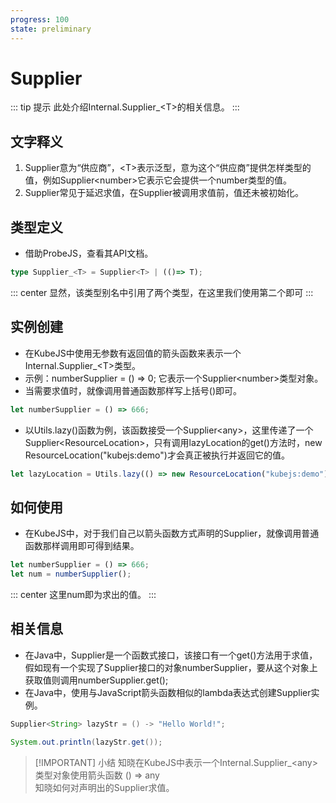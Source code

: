 ```yaml
---
progress: 100
state: preliminary
---
```


# Supplier

::: tip 提示
此处介绍Internal.Supplier_\<T\>的相关信息。
:::

## 文字释义

1. Supplier意为“供应商”，\<T\>表示泛型，意为这个“供应商”提供怎样类型的值，例如Supplier\<number\>它表示它会提供一个number类型的值。
2. Supplier常见于延迟求值，在Supplier被调用求值前，值还未被初始化。

## 类型定义

- 借助ProbeJS，查看其API文档。

```ts
type Supplier_<T> = Supplier<T> | (()=> T);
```

::: center
显然，该类型别名中引用了两个类型，在这里我们使用第二个即可
:::

## 实例创建

- 在KubeJS中使用无参数有返回值的箭头函数来表示一个Internal.Supplier_\<T\>类型。
- 示例：numberSupplier = () =\> 0; 它表示一个Supplier\<number\>类型对象。
- 当需要求值时，就像调用普通函数那样写上括号()即可。

```js [KubeJS]
let numberSupplier = () => 666;
```

- 以Utils.lazy()函数为例，该函数接受一个Supplier\<any\>，这里传递了一个Supplier\<ResourceLocation\>，只有调用lazyLocation的get()方法时，new ResourceLocation("kubejs:demo")才会真正被执行并返回它的值。

```js [KubeJS]
let lazyLocation = Utils.lazy(() => new ResourceLocation("kubejs:demo"));
```

## 如何使用

- 在KubeJS中，对于我们自己以箭头函数方式声明的Supplier，就像调用普通函数那样调用即可得到结果。

```js [KubeJS]
let numberSupplier = () => 666;
let num = numberSupplier();
```

::: center
这里num即为求出的值。
:::

## 相关信息

- 在Java中，Supplier是一个函数式接口，该接口有一个get()方法用于求值，假如现有一个实现了Supplier接口的对象numberSupplier，要从这个对象上获取值则调用numberSupplier.get();
- 在Java中，使用与JavaScript箭头函数相似的lambda表达式创建Supplier实例。

```java
Supplier<String> lazyStr = () -> "Hello World!";

System.out.println(lazyStr.get());
```

>[!IMPORTANT] 小结
>知晓在KubeJS中表示一个Internal.Supplier_\<any\>类型对象使用箭头函数 () => any  
>知晓如何对声明出的Supplier求值。
